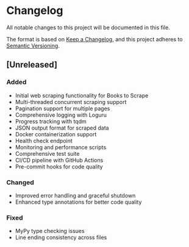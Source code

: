 # Changelog

All notable changes to this project will be documented in this file.

The format is based on [Keep a Changelog](https://keepachangelog.com/en/1.0.0/),
and this project adheres to [Semantic Versioning](https://semver.org/spec/v2.0.0.html).

## [Unreleased]

### Added
- Initial web scraping functionality for Books to Scrape
- Multi-threaded concurrent scraping support
- Pagination support for multiple pages
- Comprehensive logging with Loguru
- Progress tracking with tqdm
- JSON output format for scraped data
- Docker containerization support
- Health check endpoint
- Monitoring and performance scripts
- Comprehensive test suite
- CI/CD pipeline with GitHub Actions
- Pre-commit hooks for code quality

### Changed
- Improved error handling and graceful shutdown
- Enhanced type annotations for better code quality

### Fixed
- MyPy type checking issues
- Line ending consistency across files
